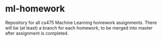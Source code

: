 ml-homework
===========

Repository for all cs475 Machine Learning homework assignments. There will be (at least) a branch
for each homework, to be merged into master after assignment is completed.